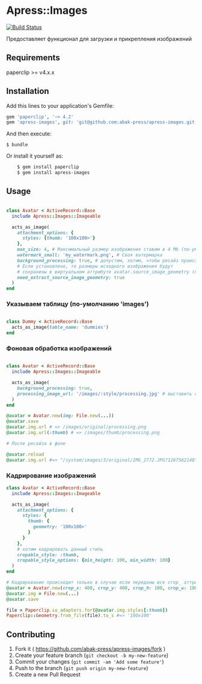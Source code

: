 # Apress::Images

[![Build Status](https://drone.railsc.ru/api/badges/abak-press/apress-images/status.svg)](https://drone.railsc.ru/abak-press/apress-images)

Предоставляет функционал для загрузки и прикрепления изображений

## Requirements

paperclip >= v4.x.x

## Installation

Add this lines to your application's Gemfile:

```ruby
gem 'paperclip', '~> 4.2'
gem 'apress-images', git: 'git@github.com:abak-press/apress-images.git', branch: 'paperclip-upgrade'
```

And then execute:

    $ bundle

Or install it yourself as:

```bash
    $ gem install paperclip
    $ gem install apress-images
```

## Usage

```ruby

class Avatar < ActiveRecord::Base
  include Apress::Images::Imageable

  acts_as_image(
    attachment_options: {
      styles: {thumb: '100x100>'}
    },
    max_size: 4, # Максимальный размер изображения ставим в 4 Мб (по-умолчанию 15 Мб)
    watermark_small: 'my_watermark.png', # Своя ватермарка
    background_processing: true, # допустим, хотим, чтобы ресайз происходил в фоне
    # Если установлено, то размеры исходного изображения будут
    # сохранены в виртуальном аттрибуте avatar.source_image_geometry (по-умолчанию false)
    need_extract_source_image_geometry: true
  )
end

```

### Указываем таблицу (по-умолчанию 'images')

```ruby

class Dummy < ActiveRecord::Base
  acts_as_image(table_name: 'dummies')
end
```

### Фоновая обработка изображений

```ruby

class Avatar < ActiveRecord::Base
  include Apress::Images::Imageable

  acts_as_image(
    background_processing: true,
    processing_image_url: '/images/:style/processing.jpg' # выставить свою заглушку изображения на время ресайза
  )
end

@avatar = Avatar.new(img: File.new(...))
@avatar.save
@avatar.img.url # => /images/original/processing.png
@avatar.img.url(:thumb) # => /images/thumb/processing.png

# После ресайза в фоне

@avatar.reload
@avatar.img.url #=> "/system/images/3/original/IMG_2772.JPG?1267562148"

```

### Кадрирование изображений

```ruby
class Avatar < ActiveRecord::Base
  include Apress::Images::Imageable

  acts_as_image(
    attachment_options: {
      styles: {
        thumb: {
          geometry: '100x100>'
        }
      }
    },
    # хотим кадрировать данный стиль
    cropable_style: :thumb,
    cropable_style_options: {min_height: 100, min_width: 100}
  )
end

# Кадрирование происходит только в случае если переданы все crop_ аттрибуты
@avatar = Avatar.new(crop_x: 400, crop_y: 400, crop_h: 100, crop_w: 100)
@avatar.img = File.new(...)
@avatar.save

file = Paperclip.io_adapters.for(@avatar.img.styles[:thumb])
Paperclip::Geometry.from_file(file).to_s #=> '100x100'
```


## Contributing

1. Fork it ( https://github.com/abak-press/apress-images/fork )
2. Create your feature branch (`git checkout -b my-new-feature`)
3. Commit your changes (`git commit -am 'Add some feature'`)
4. Push to the branch (`git push origin my-new-feature`)
5. Create a new Pull Request
